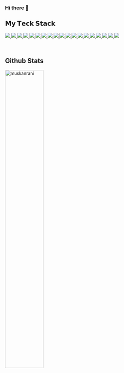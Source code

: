 ### Hi there 👋

## 𝗠𝘆 𝗧𝗲𝗰𝗸 𝗦𝘁𝗮𝗰𝗸

<p align="left">  

<!-- font end -->
<a href="https://github.com/pathumB/readme-components">
  <img  src="https://readme-components.vercel.app/api?component=logo&fill=black&logo=react&animation=spin&svgfill=15d8fe">  
</a>
<a href="https://github.com/pathumB/readme-components">
  <img src="https://readme-components.vercel.app/api?component=logo&fill=black&logo=vue.js&svgfill=4FC08D">
</a>
<a href="https://github.com/pathumB/readme-components">
  <img  src="https://readme-components.vercel.app/api?component=logo&fill=black&logo=typescript&svgfill=2d79c7">
</a>
<a href="https://github.com/pathumB/readme-components">
  <img src="https://readme-components.vercel.app/api?component=logo&fill=black&logo=html5&svgfill=E34F26">
</a>
<a href="https://github.com/harish-sethuraman/readme-components">
  <img  src="https://readme-components.vercel.app/api?component=logo&fill=black&logo=javascript&svgfill=f6df1c">
</a>
<a href="https://github.com/pathumB/readme-components">
  <img src="https://readme-components.vercel.app/api?component=logo&fill=black&logo=jquery&svgfill=0769AD">
</a>
<a href="https://github.com/harish-sethuraman/readme-components">
  <img  src="https://readme-components.vercel.app/api?component=logo&fill=black&logo=CSS3&svgfill=028dd1">
</a>
<a href="https://github.com/pathumB/readme-components">
  <img  src="https://readme-components.vercel.app/api?component=logo&fill=black&logo=sass&svgfill=cd6799">
</a>

<!-- back end -->
<a href="https://github.com/harish-sethuraman/readme-components">
  <img src="https://readme-components.vercel.app/api?component=logo&fill=black&logo=mongodb&svgfill=47A248">
</a>
<a href="https://github.com/harish-sethuraman/readme-components">
  <img src="https://readme-components.vercel.app/api?component=logo&fill=black&logo=mysql&svgfill=4479A1">
</a>
<a href="https://github.com/harish-sethuraman/readme-components">
  <img src="https://readme-components.vercel.app/api?component=logo&fill=black&logo=laravel&svgfill=FF2D20">
</a>
<a href="https://github.com/harish-sethuraman/readme-components">
  <img src="https://readme-components.vercel.app/api?component=logo&fill=black&logo=php&svgfill=777BB4">
</a>
<a href="https://github.com/harish-sethuraman/readme-components">
  <img src="https://readme-components.vercel.app/api?component=logo&fill=black&logo=java&svgfill=007396">
</a>

<!-- other end -->
<a href="https://github.com/harish-sethuraman/readme-components">
  <img src="https://readme-components.vercel.app/api?component=logo&fill=black&logo=git&svgfill=F05032">
</a>
<a href="https://github.com/harish-sethuraman/readme-components">
  <img  src="https://readme-components.vercel.app/api?component=logo&fill=black&logo=github">
</a>
<a href="https://github.com/harish-sethuraman/readme-components">
  <img src="https://readme-components.vercel.app/api?component=logo&fill=black&logo=gitlab&svgfill=FCA121">
</a>
<a href="https://github.com/harish-sethuraman/readme-components">
  <img src="https://readme-components.vercel.app/api?component=logo&fill=black&logo=bitbucket&svgfill=0052CC">
</a>
<a href="https://github.com/harish-sethuraman/readme-components">
  <img src="https://readme-components.vercel.app/api?component=logo&fill=black&logo=docker&svgfill=2496ED">
</a>
<a href="https://github.com/harish-sethuraman/readme-components">
  <img src="https://readme-components.vercel.app/api?component=logo&fill=black&logo=linux&svgfill=FCC624">
</a>





</p>

<br/> 

<h2> Github Stats </h2> 
<img width="50%" src="https://github-readme-streak-stats.herokuapp.com/?user=pathumB&theme=tokyonight" alt="muskanrani" />
<br/>
